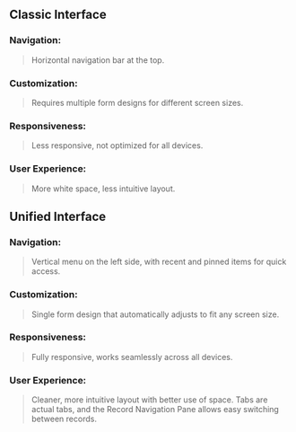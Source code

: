 ## Classic Interface

### Navigation: 
> Horizontal navigation bar at the top.

### Customization:
> Requires multiple form designs for different screen sizes.

### Responsiveness: 
> Less responsive, not optimized for all devices.

### User Experience:
> More white space, less intuitive layout.


## Unified Interface

### Navigation: 
> Vertical menu on the left side, with recent and pinned items for quick access.

### Customization: 
> Single form design that automatically adjusts to fit any screen size.

### Responsiveness: 
> Fully responsive, works seamlessly across all devices.

### User Experience: 
> Cleaner, more intuitive layout with better use of space. Tabs are actual tabs, and the Record Navigation Pane allows easy switching between records.